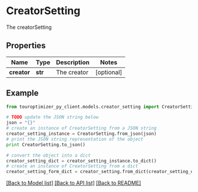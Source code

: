 # CreatorSetting

The creatorSetting

## Properties

Name | Type | Description | Notes
------------ | ------------- | ------------- | -------------
**creator** | **str** | The creator | [optional] 

## Example

```python
from touroptimizer_py_client.models.creator_setting import CreatorSetting

# TODO update the JSON string below
json = "{}"
# create an instance of CreatorSetting from a JSON string
creator_setting_instance = CreatorSetting.from_json(json)
# print the JSON string representation of the object
print CreatorSetting.to_json()

# convert the object into a dict
creator_setting_dict = creator_setting_instance.to_dict()
# create an instance of CreatorSetting from a dict
creator_setting_form_dict = creator_setting.from_dict(creator_setting_dict)
```
[[Back to Model list]](../README.md#documentation-for-models) [[Back to API list]](../README.md#documentation-for-api-endpoints) [[Back to README]](../README.md)


